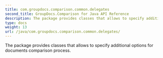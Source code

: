 ```yaml
---
title: com.groupdocs.comparison.common.delegates
second_title: GroupDocs.Comparison for Java API Reference
description: The package provides classes that allows to specify additional options for documents comparison process.
type: docs
weight: 13
url: /java/com.groupdocs.comparison.common.delegates/
---
```


The package provides classes that allows to specify additional options for documents comparison process.

